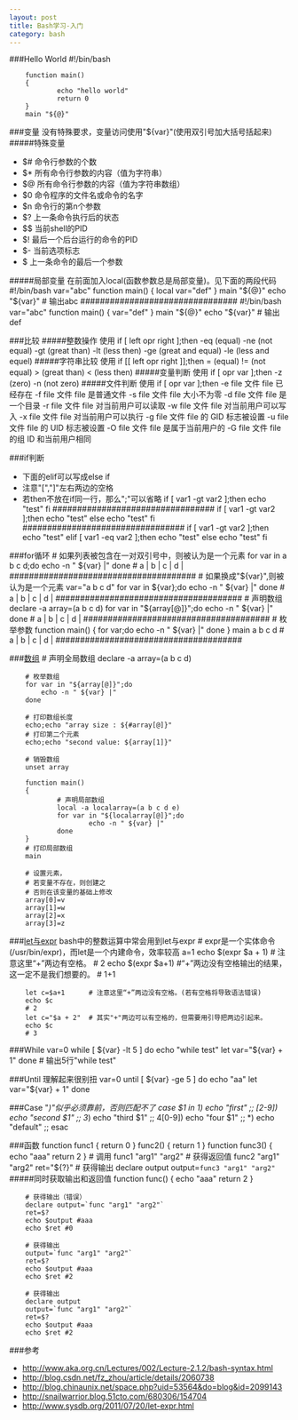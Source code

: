 ```yaml
---
layout: post
title: Bash学习-入门
category: bash
---
```


###Hello World
        #!/bin/bash

        function main()
        {
                echo "hello world"
                return 0
        }
        main "${@}"

        
        
###变量
没有特殊要求，变量访问使用"${var}"(使用双引号加大括号括起来)
#####特殊变量
* $#               命令行参数的个数
* $*                所有命令行参数的内容（值为字符串）
* $@              所有命令行参数的内容（值为字符串数组）
* $0               命令程序的文件名或命令的名字
* $n               命令行的第n个参数
* $?               上一条命令执行后的状态
* $$               当前shell的PID
* $!                最后一个后台运行的命令的PID
* $-               当前选项标志
* $                上一条命令的最后一个参数

#####局部变量
在前面加入local(函数参数总是局部变量)。见下面的两段代码
        #!/bin/bash
        var="abc"
        function main()
        {
                local var="def"
        }
        main "${@}"
        echo "${var}"  # 输出abc
        ################################
        #!/bin/bash
        var="abc"
        function main()
        {
                 var="def"
        }
        main "${@}"
        echo "${var}"  # 输出def


###比较
#####整数操作
使用 if [ left opr right ];then
        -eq  (equal)
        -ne  (not equal)
        -gt  (great than)
        -lt  (less then)
        -ge  (great and equal)
        -le  (less and equel)
#####字符串比较
使用 if [[ left opr right ]];then
        =   (equal)
        !=  (not equal)
        >   (great than)
        <   (less then)
#####变量判断
使用 if [ opr var ];then
        -z  (zero)
        -n  (not zero)
#####文件判断
使用 if [ opr var ];then
        -e file 文件 file 已经存在
        -f file 文件 file 是普通文件
        -s file 文件 file 大小不为零
        -d file 文件 file 是一个目录
        -r file 文件 file 对当前用户可以读取
        -w file 文件 file 对当前用户可以写入
        -x file 文件 file 对当前用户可以执行
        -g file 文件 file 的 GID 标志被设置
        -u file 文件 file 的 UID 标志被设置
        -O file 文件 file 是属于当前用户的
        -G file 文件 file 的组 ID 和当前用户相同

###if判断
* 下面的elif可以写成else if
* 注意"[","]"左右两边的空格
* 若then不放在if同一行，那么";"可以省略
        if [ var1 -gt var2 ];then
            echo "test"
        fi
        #################################
        if [ var1 -gt var2 ];then
            echo "test"
        else
            echo "test"
        fi
        #################################
        if [ var1 -gt var2 ];then
            echo "test"
        elif [ var1 -eq var2 ];then
            echo "test"
        else
            echo "test"
        fi

###for循环
        # 如果列表被包含在一对双引号中，则被认为是一个元素
        for var in a b c d;do
                echo -n " ${var} |"
        done
        # a | b | c | d |
        ######################################
        # 如果换成"${var}",则被认为是一个元素
        var="a b c d"
        for var in ${var};do
            echo -n " ${var} |"
        done
        # a | b | c | d |
        ######################################
        # 声明数组
        declare -a array=(a b c d)
        for var in "${array[@]}";do
            echo -n " ${var} |"
        done
        # a | b | c | d |
        ######################################
        # 枚举参数
        function main()
        {
            for var;do
                echo -n " ${var} |"
            done
        }
        main a b c d
        # a | b | c | d |
        ######################################

###[数组](http://snailwarrior.blog.51cto.com/680306/154704)
        # 声明全局数组
        declare -a array=(a b c d)

        # 枚举数组
        for var in "${array[@]}";do
            echo -n " ${var} |"
        done

        # 打印数组长度
        echo;echo "array size : ${#array[@]}"
        # 打印第二个元素
        echo;echo "second value: ${array[1]}"

        # 销毁数组
        unset array

        function main()
        {
                # 声明局部数组
                local -a localarray=(a b c d e)
                for var in "${localarray[@]}";do
                        echo -n " ${var} |"
                done
        }
        # 打印局部数组
        main
        
        # 设置元素，
        # 若变量不存在，则创建之
        # 否则在该变量的基础上修改
        array[0]=v
        array[1]=w
        array[2]=x
        array[3]=z

###[let与expr](http://www.sysdb.org/2011/07/20/let-expr.html)
bash中的整数运算中常会用到let与expr
        # expr是一个实体命令(/usr/bin/expr)，而let是一个内建命令，效率较高
        a=1
        echo $(expr $a + 1)   # 注意这里“+”两边有空格。
        # 2
        echo $(expr $a+1)    #“+”两边没有空格输出的结果，这一定不是我们想要的。
        # 1+1

        let c=$a+1      # 注意这里“+”两边没有空格。(若有空格将导致语法错误)
        echo $c
        # 2
        let c="$a + 2"  # 其实"+"两边可以有空格的，但需要用引导把两边引起来。
        echo $c
        # 3

###While
        var=0
        while [ ${var} -lt 5 ]
        do
                echo "while test"
                let var="${var} + 1"
        done
        # 输出5行"while test"

###Until
理解起来很别扭
        var=0
        until [ ${var} -ge 5 ]
        do
                echo "aa"
                let var="${var} + 1"
        done

###Case
        "*)"似乎必须靠前，否则匹配不了
        case $1 in
        1)
                echo "first"
                ;;
        [2-9])
                echo "second $1"
                ;;
        3*)
                echo "third $1"
                ;;
        4[0-9])
                echo "four $1"
                ;;
        *)
                echo "default"
                ;;
        esac

###函数
        function func1
        {
            return 0
        }
        func2()
        {
            return 1
        }
        function func3()
        {
            echo "aaa"
            return 2
        }
        # 调用
        func1 "arg1" "arg2"
        # 获得返回值
        func2 "arg1" "arg2"
        ret="${?}"
        # 获得输出
        declare output
        output=`func3 "arg1" "arg2"`
#####同时获取输出和返回值
        function func()
        {
                echo "aaa"
                return 2
        }

        # 获得输出（错误）
        declare output=`func "arg1" "arg2"`
        ret=$?
        echo $output #aaa
        echo $ret #0

        # 获得输出
        output=`func "arg1" "arg2"`
        ret=$?
        echo $output #aaa
        echo $ret #2

        # 获得输出
        declare output
        output=`func "arg1" "arg2"`
        ret=$?
        echo $output #aaa
        echo $ret #2

###参考
* http://www.aka.org.cn/Lectures/002/Lecture-2.1.2/bash-syntax.html
* http://blog.csdn.net/fz_zhou/article/details/2060738
* http://blog.chinaunix.net/space.php?uid=53564&do=blog&id=2099143
* http://snailwarrior.blog.51cto.com/680306/154704
* http://www.sysdb.org/2011/07/20/let-expr.html





